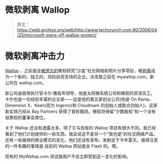 # 微软剥离 Wallop 

> 原文：<https://web.archive.org/web/http://www.techcrunch.com:80/2006/04/25/microsoft-spins-off-wallop-project/>

# 微软剥离冲击力

 [](https://web.archive.org/web/20230222103259/http://www.wallop.com/) [Wallop](https://web.archive.org/web/20230222103259/http://www.wallop.com/) ，之前是[半被遗忘的](https://web.archive.org/web/20230222103259/https://techcrunch.com/2005/12/19/microsoft-wallop-in-user-trials/)微软研究“沙盒”社交网络和照片分享项目，被[剥离](https://web.archive.org/web/20230222103259/http://www.microsoft.com/presspass/press/2006/apr06/04-25WallopPR.mspx)成为一个新的、独立的、风险投资支持的企业。沃洛普之前在 mywallop.com，新公司在 wallop.com。

新公司由首席执行官卡尔·雅各布领导，他是太阳微系统公司和微软的资深员工。卡尔也是一位经验丰富的企业家——这是他的第五家创业公司(他是 On Ramp、Dimension X、Keen(现为 Ingenio)和 Cloudmark 的创始人或联合创始人)。这家新实体已经从 Bay Partners 获得了首轮融资。微软将保留“少数股权”和一个没有投票权的董事会席位。

关于 Wallop 还没有透露太多，除了它与现有的 Wallop 项目有很大不同。我已经看到了他们计划提供的一些东西，我会说这不是另一个“我也是”的社交网络产品。还有一些独特的商业模式的变化，他们还没有宣布。发射定于今年夏天。值得注意的一件有趣的事情是:目前的 Wallop 网站是全 Flash 的。嗯。

现有的 MyWallop.com 测试版用户不会立即受到这一变化的影响。